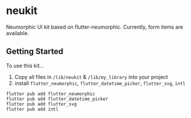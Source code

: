 # neukit

Neumorphic UI kit based on flutter-neumorphic.
Currently, form items are available.


## Getting Started

To use this kit...
1. Copy all files in `/lib/neukit` & `/lib/my_library` into your project
2. install `flutter_neumorphic`, `flutter_datetime_picker`, `flutter_svg`, `intl`
```
flutter pub add flutter_neumorphic
flutter pub add flutter_datetime_picker
flutter pub add flutter_svg
flutter pub add intl
```